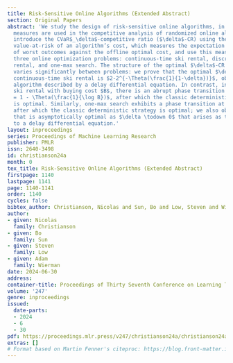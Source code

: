 ```yaml
---
title: Risk-Sensitive Online Algorithms (Extended Abstract)
section: Original Papers
abstract: 'We study the design of risk-sensitive online algorithms, in which risk
  measures are used in the competitive analysis of randomized online algorithms. We
  introduce the CVaR$_\delta$-competitive ratio ($\delta$-CR) using the conditional
  value-at-risk of an algorithm’s cost, which measures the expectation of the $(1-\delta)$-fraction
  of worst outcomes against the offline optimal cost, and use this measure to study
  three online optimization problems: continuous-time ski rental, discrete-time ski
  rental, and one-max search. The structure of the optimal $\delta$-CR and algorithm
  varies significantly between problems: we prove that the optimal $\delta$-CR for
  continuous-time ski rental is $2-2^{-\Theta(\frac{1}{1-\delta})}$, obtained by an
  algorithm described by a delay differential equation. In contrast, in discrete-time
  ski rental with buying cost $B$, there is an abrupt phase transition at $\delta
  = 1 - \Theta(\frac{1}{\log B})$, after which the classic deterministic strategy
  is optimal. Similarly, one-max search exhibits a phase transition at $\delta = \frac{1}{2}$,
  after which the classic deterministic strategy is optimal; we also obtain an algorithm
  that is asymptotically optimal as $\delta \todown 0$ that arises as the solution
  to a delay differential equation.'
layout: inproceedings
series: Proceedings of Machine Learning Research
publisher: PMLR
issn: 2640-3498
id: christianson24a
month: 0
tex_title: Risk-Sensitive Online Algorithms (Extended Abstract)
firstpage: 1140
lastpage: 1141
page: 1140-1141
order: 1140
cycles: false
bibtex_author: Christianson, Nicolas and Sun, Bo and Low, Steven and Wierman, Adam
author:
- given: Nicolas
  family: Christianson
- given: Bo
  family: Sun
- given: Steven
  family: Low
- given: Adam
  family: Wierman
date: 2024-06-30
address:
container-title: Proceedings of Thirty Seventh Conference on Learning Theory
volume: '247'
genre: inproceedings
issued:
  date-parts:
  - 2024
  - 6
  - 30
pdf: https://proceedings.mlr.press/v247/christianson24a/christianson24a.pdf
extras: []
# Format based on Martin Fenner's citeproc: https://blog.front-matter.io/posts/citeproc-yaml-for-bibliographies/
---
```

